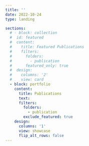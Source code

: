 ```yaml
---
title: ''
date: 2022-10-24
type: landing

sections:
  # - block: collection
  #  id: featured
  #  content:
  #    title: Featured Publications
  #    filters:
  #      folders:
  #        - publication
  #      featured_only: true
  #  design:
  #    columns: '2'
  #    view: card
  - block: portfolio
    content:
      title: Publications
      text: 
      filters:
        folders:
          - publication
        exclude_featured: true
    design:
      columns: '1'
      view: showcase 
      flip_alt_rows: false
---
```

